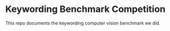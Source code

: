 # Keywording Benchmark Competition
This repo documents the keywording computer vision benchmark we did.
